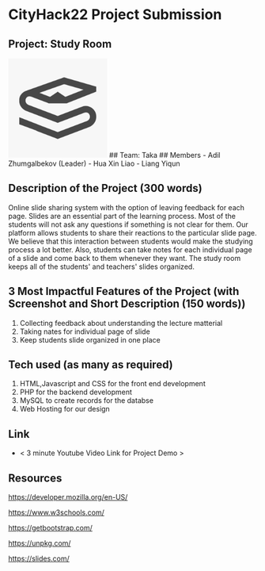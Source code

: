# CityHack22 Project Submission
## Project: Study Room
<img src="includes/logo.jpeg" width="200" alt="project_logo"/>
## Team: Taka
## Members
- Adil Zhumgalbekov (Leader)
- Hua Xin Liao
- Liang Yiqun


## Description of the Project (300 words)
Online slide sharing system with the option of leaving feedback for each page. Slides are an essential part of the learning process. Most of the students will not ask any questions if something is not clear for them. Our platform allows students to share their reactions to the particular slide page. We believe that this interaction between students would make the studying process a lot better. Also, students can take notes for each individual page of a slide and come back to them whenever they want. The study room keeps all of the students' and teachers' slides organized. 

## 3 Most Impactful Features of the Project (with Screenshot and Short Description (150 words))
1. Collecting feedback about understanding the lecture matterial 
2. Taking nates for individual page of slide
3. Keep students slide organized in one place

## Tech used (as many as required)
1. HTML,Javascript and CSS for the front end development
2. PHP for the backend development
3. MySQL to create records for the databse
4. Web Hosting for our design

## Link
- < 3 minute Youtube Video Link for Project Demo >

## Resources
https://developer.mozilla.org/en-US/

https://www.w3schools.com/

https://getbootstrap.com/

https://unpkg.com/

https://slides.com/
